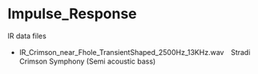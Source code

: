 # Impulse_Response
IR data files

- IR_Crimson_near_Fhole_TransientShaped_2500Hz_13KHz.wav　Stradi Crimson Symphony (Semi acoustic bass)
